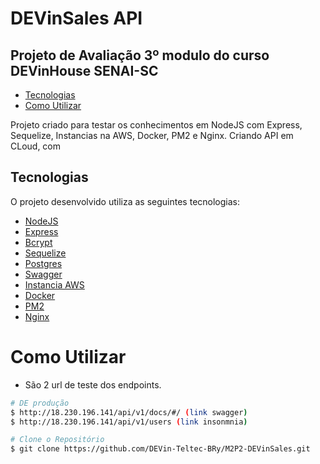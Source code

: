 # DEVinSales API
## Projeto de Avaliação 3º modulo  do curso DEVinHouse SENAI-SC



- [Tecnologias](#tech)
- [Como Utilizar](#settings)

<a id="tech"></a>

Projeto criado para testar os conhecimentos em NodeJS com Express, Sequelize, Instancias na AWS, Docker, PM2 e Nginx. Criando API em CLoud, com 
## Tecnologias

O projeto desenvolvido utiliza as seguintes tecnologias:
- [NodeJS](https://nodejs.org/en/) 
- [Express](https://expressjs.com/)
- [Bcrypt](https://github.com/kelektiv/node.bcrypt.js/)
- [Sequelize](https://sequelize.org/)
- [Postgres](https://www.postgresql.org/)
- [Swagger](https://swagger.io/)
- [Instancia AWS](https://aws.amazon.com/pt/ec2/)
- [Docker](https://docs.docker.com/desktop/windows/troubleshoot/#virtualization)
- [PM2](https://pm2.keymetrics.io/)
- [Nginx](https://pm2.keymetrics.io/)

<a id="settings"></a>

# Como Utilizar

  -  São 2 url de teste dos endpoints.


```bash
# DE produção 
$ http://18.230.196.141/api/v1/docs/#/ (link swagger)
$ http://18.230.196.141/api/v1/users (link insonmnia)
```




```bash
# Clone o Repositório
$ git clone https://github.com/DEVin-Teltec-BRy/M2P2-DEVinSales.git
```

